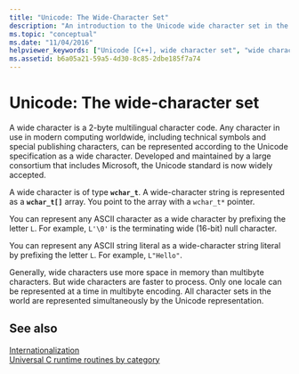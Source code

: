 ```yaml
---
title: "Unicode: The Wide-Character Set"
description: "An introduction to the Unicode wide character set in the Microsoft C runtime."
ms.topic: "conceptual"
ms.date: "11/04/2016"
helpviewer_keywords: ["Unicode [C++], wide character set", "wide characters [C++], Unicode"]
ms.assetid: b6a05a21-59a5-4d30-8c85-2dbe185f7a74
---
```

# Unicode: The wide-character set

A wide character is a 2-byte multilingual character code. Any character in use in modern computing worldwide, including technical symbols and special publishing characters, can be represented according to the Unicode specification as a wide character. Developed and maintained by a large consortium that includes Microsoft, the Unicode standard is now widely accepted.

A wide character is of type **`wchar_t`**. A wide-character string is represented as a **`wchar_t[]`** array. You point to the array with a `wchar_t*` pointer.

You can represent any ASCII character as a wide character by prefixing the letter `L`. For example, `L'\0'` is the terminating wide (16-bit) null character.

You can represent any ASCII string literal as a wide-character string literal by prefixing the letter `L`. For example, `L"Hello"`.

Generally, wide characters use more space in memory than multibyte characters. But wide characters are faster to process. Only one locale can be represented at a time in multibyte encoding. All character sets in the world are represented simultaneously by the Unicode representation.

## See also

[Internationalization](./internationalization.md)\
[Universal C runtime routines by category](./run-time-routines-by-category.md)
